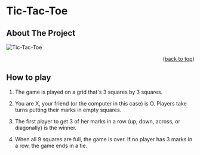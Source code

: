 # Tic-Tac-Toe
<!-- ABOUT THE PROJECT -->
## About The Project

![Tic-Tac-Toe](https://user-images.githubusercontent.com/63080047/195446222-edb201b6-de00-4caf-afdf-b0eac7ba5f16.gif)

<p align="right">(<a href="#readme-top">back to top</a>)</p>

<!-- GETTING STARTED -->
## How to play

1. The game is played on a grid that's 3 squares by 3 squares.

2. You are X, your friend (or the computer in this case) is O. Players take turns putting their marks in empty squares.

3. The first player to get 3 of her marks in a row (up, down, across, or diagonally) is the winner.

4. When all 9 squares are full, the game is over. If no player has 3 marks in a row, the game ends in a tie.
